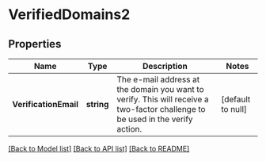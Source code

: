 # VerifiedDomains2

## Properties
Name | Type | Description | Notes
------------ | ------------- | ------------- | -------------
**VerificationEmail** | **string** | The e-mail address at the domain you want to verify. This will receive a two-factor challenge to be used in the verify action. | [default to null]

[[Back to Model list]](../README.md#documentation-for-models) [[Back to API list]](../README.md#documentation-for-api-endpoints) [[Back to README]](../README.md)

